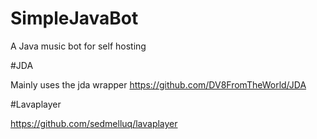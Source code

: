 # SimpleJavaBot


A Java music bot for self hosting 

#JDA

Mainly uses the jda wrapper https://github.com/DV8FromTheWorld/JDA

#Lavaplayer

https://github.com/sedmelluq/lavaplayer
